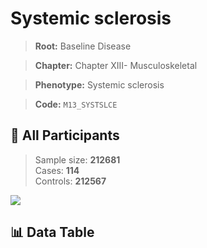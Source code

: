 # Systemic sclerosis

> **Root:** Baseline Disease  

> **Chapter:** Chapter XIII- Musculoskeletal  

> **Phenotype:** Systemic sclerosis  

> **Code:** `M13_SYSTSLCE`

## 🧪 All Participants  
> Sample size: **212681**  
> Cases: **114**  
> Controls: **212567**
<img src="/Sensitive/Figures/ALL/Incidence/M13_SYSTSLCE.png"/>

## 📊 Data Table
<CsvTableMRF src="/Sensitive/Data/ALL/Incidence/COX_M13_SYSTSLCE.csv"/>

